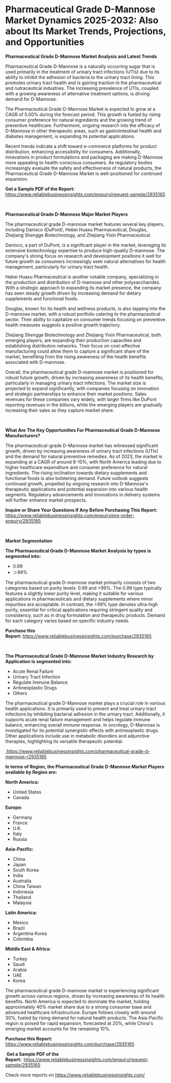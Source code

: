 <p><h1>Pharmaceutical Grade D-Mannose Market Dynamics 2025-2032: Also about Its Market Trends, Projections, and Opportunities</h1></p><p><strong>Pharmaceutical Grade D-Mannose Market Analysis and Latest Trends</strong></p>
<p><p>Pharmaceutical Grade D-Mannose is a naturally occurring sugar that is used primarily in the treatment of urinary tract infections (UTIs) due to its ability to inhibit the adhesion of bacteria to the urinary tract lining. This promotes urinary tract health and is gaining traction in the pharmaceutical and nutraceutical industries. The increasing prevalence of UTIs, coupled with a growing awareness of alternative treatment options, is driving demand for D-Mannose.</p><p>The Pharmaceutical Grade D-Mannose Market is expected to grow at a CAGR of 5.00% during the forecast period. This growth is fueled by rising consumer preference for natural ingredients and the growing trend of preventive healthcare. Furthermore, ongoing research into the efficacy of D-Mannose in other therapeutic areas, such as gastrointestinal health and diabetes management, is expanding its potential applications.</p><p>Recent trends indicate a shift toward e-commerce platforms for product distribution, enhancing accessibility for consumers. Additionally, innovations in product formulations and packaging are making D-Mannose more appealing to health-conscious consumers. As regulatory bodies increasingly evaluate the safety and effectiveness of natural products, the Pharmaceutical Grade D-Mannose Market is well-positioned for continued expansion.</p></p>
<p><strong>Get a Sample PDF of the Report:&nbsp;</strong> <a href="https://www.reliablebusinessinsights.com/enquiry/request-sample/2935165?utm_campaign=3086&utm_medium=2&utm_source=Github&utm_content=ia&utm_term=14032025&utm_id=pharmaceutical-grade-d-mannose">https://www.reliablebusinessinsights.com/enquiry/request-sample/2935165</a></p>
<p>&nbsp;</p>
<p><strong>Pharmaceutical Grade D-Mannose Major Market Players</strong></p>
<p><p>The pharmaceutical grade D-mannose market features several key players, including Danisco (DuPont), Hebei Huaxu Pharmaceutical, Douglas, Zhejiang Shengge Biotechnology, and Zhejiang Yixin Pharmaceutical. </p><p>Danisco, a part of DuPont, is a significant player in the market, leveraging its extensive biotechnology expertise to produce high-quality D-mannose. The company's strong focus on research and development positions it well for future growth as consumers increasingly seek natural alternatives for health management, particularly for urinary tract health.</p><p>Hebei Huaxu Pharmaceutical is another notable company, specializing in the production and distribution of D-mannose and other polysaccharides. With a strategic approach to expanding its market presence, the company has seen steady growth driven by increasing demand for dietary supplements and functional foods.</p><p>Douglas, known for its health and wellness products, is also tapping into the D-mannose market, with a robust portfolio catering to the pharmaceutical sector. Their ability to capitalize on consumer trends focusing on preventive health measures suggests a positive growth trajectory.</p><p>Zhejiang Shengge Biotechnology and Zhejiang Yixin Pharmaceutical, both emerging players, are expanding their production capacities and establishing distribution networks. Their focus on cost-effective manufacturing could allow them to capture a significant share of the market, benefiting from the rising awareness of the health benefits associated with D-mannose.</p><p>Overall, the pharmaceutical grade D-mannose market is positioned for robust future growth, driven by increasing awareness of its health benefits, particularly in managing urinary tract infections. The market size is projected to expand significantly, with companies focusing on innovation and strategic partnerships to enhance their market positions. Sales revenues for these companies vary widely, with larger firms like DuPont reporting revenues in the billions, while the emerging players are gradually increasing their sales as they capture market share.</p></p>
<p>&nbsp;</p>
<p><strong>What Are The Key Opportunities For Pharmaceutical Grade D-Mannose Manufacturers?</strong></p>
<p><p>The pharmaceutical-grade D-Mannose market has witnessed significant growth, driven by increasing awareness of urinary tract infections (UTIs) and the demand for natural preventive remedies. As of 2023, the market is expanding at a CAGR of around 8-10%, with North America leading due to higher healthcare expenditure and consumer preference for natural ingredients. The rising inclination towards dietary supplements and functional foods is also bolstering demand. Future outlook suggests continued growth, propelled by ongoing research into D-Mannose's therapeutic applications and potential expansion into various health segments. Regulatory advancements and innovations in delivery systems will further enhance market prospects.</p></p>
<p><strong>Inquire or Share Your Questions If Any Before Purchasing This Report:</strong> <a href="https://www.reliablebusinessinsights.com/enquiry/pre-order-enquiry/2935165?utm_campaign=3086&utm_medium=2&utm_source=Github&utm_content=ia&utm_term=14032025&utm_id=pharmaceutical-grade-d-mannose">https://www.reliablebusinessinsights.com/enquiry/pre-order-enquiry/2935165</a></p>
<p>&nbsp;</p>
<p><strong>Market Segmentation</strong></p>
<p><strong>The Pharmaceutical Grade D-Mannose Market Analysis by types is segmented into:</strong></p>
<p><ul><li>0.99</li><li>＞99%</li></ul></p>
<p><p>The pharmaceutical grade D-mannose market primarily consists of two categories based on purity levels: 0.99 and >99%. The 0.99 type typically features a slightly lower purity level, making it suitable for various applications in pharmaceuticals and dietary supplements where minor impurities are acceptable. In contrast, the >99% type denotes ultra-high purity, essential for critical applications requiring stringent quality and consistency, such as in drug formulation and therapeutic products. Demand for each category varies based on specific industry needs.</p></p>
<p><strong>Purchase this Report:&nbsp;</strong><a href="https://www.reliablebusinessinsights.com/purchase/2935165?utm_campaign=3086&utm_medium=2&utm_source=Github&utm_content=ia&utm_term=14032025&utm_id=pharmaceutical-grade-d-mannose">https://www.reliablebusinessinsights.com/purchase/2935165</a></p>
<p>&nbsp;</p>
<p><strong>The Pharmaceutical Grade D-Mannose Market Industry Research by Application is segmented into:</strong></p>
<p><ul><li>Acute Renal Failure</li><li>Urinary Tract Infection</li><li>Regulate Immune Balance</li><li>Antineoplastic Drugs</li><li>Others</li></ul></p>
<p><p>The pharmaceutical grade D-Mannose market plays a crucial role in various health applications. It is primarily used to prevent and treat urinary tract infections by inhibiting bacterial adhesion in the urinary tract. Additionally, it supports acute renal failure management and helps regulate immune balance, enhancing overall immune response. In oncology, D-Mannose is investigated for its potential synergistic effects with antineoplastic drugs. Other applications include use in metabolic disorders and adjunctive therapies, highlighting its versatile therapeutic potential.</p></p>
<p><a href="https://www.reliablebusinessinsights.com/pharmaceutical-grade-d-mannose-r2935165?utm_campaign=3086&utm_medium=2&utm_source=Github&utm_content=ia&utm_term=14032025&utm_id=pharmaceutical-grade-d-mannose">&nbsp;https://www.reliablebusinessinsights.com/pharmaceutical-grade-d-mannose-r2935165</a></p>
<p><strong>In terms of Region, the Pharmaceutical Grade D-Mannose Market Players available by Region are:</strong></p>
<p>
    <p> <strong> North America: </strong>
        <ul>
            <li>United States</li>
            <li>Canada</li>
        </ul>
        </p> 
    <p> <strong> Europe: </strong>
        <ul>
            <li>Germany</li>
            <li>France</li>
            <li>U.K.</li>
            <li>Italy</li>
            <li>Russia</li>
        </ul>
        </p> 
    <p> <strong> Asia-Pacific: </strong>
        <ul>
            <li>China</li>
            <li>Japan</li>
            <li>South Korea</li>
            <li>India</li>
            <li>Australia</li>
            <li>China Taiwan</li>
            <li>Indonesia</li>
            <li>Thailand</li>
            <li>Malaysia</li>
        </ul>
        </p> 
    <p> <strong> Latin America: </strong>
        <ul>
            <li>Mexico</li>
            <li>Brazil</li>
            <li>Argentina Korea</li>
            <li>Colombia</li>
        </ul>
        </p> 
    <p> <strong> Middle East & Africa: </strong>
        <ul>
            <li>Turkey</li>
            <li>Saudi</li>
            <li>Arabia</li>
            <li>UAE</li>
            <li>Korea</li>
        </ul>
    </p>
    </p>
<p><p>The pharmaceutical grade D-mannose market is experiencing significant growth across various regions, driven by increasing awareness of its health benefits. North America is expected to dominate the market, holding approximately 40% market share due to a strong consumer base and advanced healthcare infrastructure. Europe follows closely with around 30%, fueled by rising demand for natural health products. The Asia-Pacific region is poised for rapid expansion, forecasted at 20%, while China's emerging market accounts for the remaining 10%.</p></p>
<p><strong>Purchase this Report: </strong><a href="https://www.reliablebusinessinsights.com/purchase/2935165?utm_campaign=3086&utm_medium=2&utm_source=Github&utm_content=ia&utm_term=14032025&utm_id=pharmaceutical-grade-d-mannose">https://www.reliablebusinessinsights.com/purchase/2935165</a></p>
<p>&nbsp;<strong>Get a Sample PDF of the Report:&nbsp;&nbsp;</strong><a href="https://www.reliablebusinessinsights.com/enquiry/request-sample/2935165?utm_campaign=3086&utm_medium=2&utm_source=Github&utm_content=ia&utm_term=14032025&utm_id=pharmaceutical-grade-d-mannose">https://www.reliablebusinessinsights.com/enquiry/request-sample/2935165</a></p>
<p><strong></strong></p>
<p>Check more reports on <a href="https://www.reliablebusinessinsights.com/?utm_campaign=3086&utm_medium=2&utm_source=Github&utm_content=ia&utm_term=14032025&utm_id=pharmaceutical-grade-d-mannose">https://www.reliablebusinessinsights.com/</a></p>